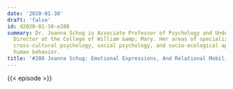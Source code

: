 ```yaml
---
date: '2020-01-30'
draft: 'false'
id: d2020-01-30-e288
summary: Dr. Joanna Schug is Associate Professor of Psychology and Undergraduate Studies
  Director at the College of William &amp; Mary. Her areas of specialization include
  cross-cultural psychology, social psychology, and socio-ecological approaches to
  human behavior.
title: '#288 Joanna Schug: Emotional Expressions, And Relational Mobility'
---
```

{{< episode >}}
